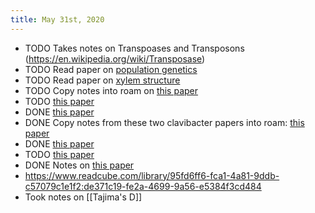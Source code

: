 ```yaml
---
title: May 31st, 2020
---
```


- TODO Takes notes on Transpoases and Transposons (https://en.wikipedia.org/wiki/Transposase)
- TODO Read paper on [population genetics](https://www.readcube.com/library/95fd6ff6-fca1-4a81-9ddb-c57079c1e1f2:4b859799-27af-4d25-b5a6-72f3571a9a8a)
- TODO Read paper on [xylem structure](https://www.readcube.com/library/95fd6ff6-fca1-4a81-9ddb-c57079c1e1f2:41555d42-7e19-4a4b-976b-a7deaa7749c8)
- TODO Copy notes into roam on [this paper](https://www.readcube.com/library/95fd6ff6-fca1-4a81-9ddb-c57079c1e1f2:c41903e0-91eb-46fe-90c7-a95a3de679e4)
- TODO [this paper](https://www.readcube.com/library/95fd6ff6-fca1-4a81-9ddb-c57079c1e1f2:02be09e1-74be-453d-86d7-43b70acd2024)
- DONE [this paper](https://www.readcube.com/library/95fd6ff6-fca1-4a81-9ddb-c57079c1e1f2:c6d9f31c-98a1-46fe-b70a-3000ee41afe6)
- DONE Copy notes from these two clavibacter papers into roam: [this paper](https://www.readcube.com/library/95fd6ff6-fca1-4a81-9ddb-c57079c1e1f2:51994a0e-0e25-400d-babe-cc9f4f5a9bf4)
- DONE [this paper](https://www.readcube.com/library/95fd6ff6-fca1-4a81-9ddb-c57079c1e1f2:4ab23423-628c-4279-81e0-6a24acae3473)
- TODO [this paper](https://www.readcube.com/library/95fd6ff6-fca1-4a81-9ddb-c57079c1e1f2:6c7bf18f-f765-48cf-9657-ac16044b4280)
- DONE Notes on [this paper](https://www.readcube.com/library/95fd6ff6-fca1-4a81-9ddb-c57079c1e1f2:88c5f4de-1cf2-437a-8455-f40e8f612bb7)
- https://www.readcube.com/library/95fd6ff6-fca1-4a81-9ddb-c57079c1e1f2:de371c19-fe2a-4699-9a56-e5384f3cd484
- Took notes on [[Tajima's D]]